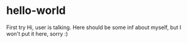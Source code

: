 # hello-world
First try
Hi, user is talking. Here should be some inf about myself, but I won't put it here, sorry :)
